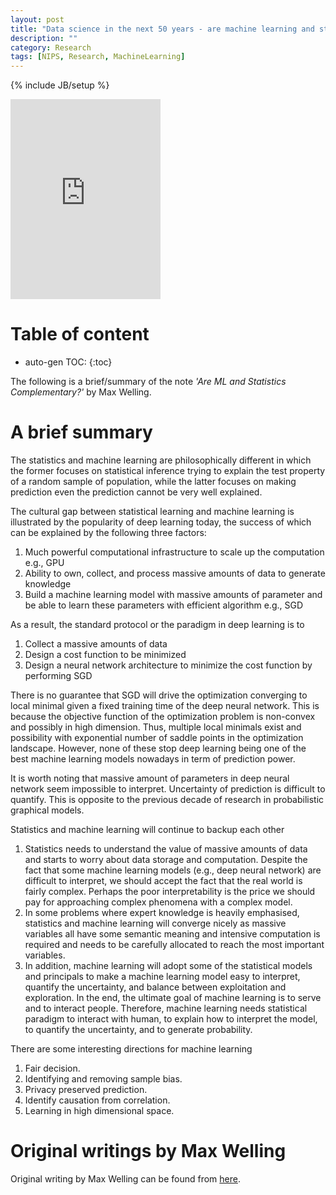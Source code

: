 ```yaml
---
layout: post
title: "Data science in the next 50 years - are machine learning and statistics complementary?"
description: ""
category: Research 
tags: [NIPS, Research, MachineLearning]
---
```

{% include JB/setup %}
<script type="text/javascript"
 src="http://cdn.mathjax.org/mathjax/latest/MathJax.js?config=TeX-AMS-MML_HTMLorMML">
</script>


<iframe src="https://onedrive.live.com/embed?cid=C8F22FB4EF2311AF&resid=C8F22FB4EF2311AF%2132210&authkey=AJDVDDc5-wB71d4" width="240" height="320" frameborder="0" scrolling="no"></iframe>


# Table of content
* auto-gen TOC:
{:toc}

The following is a brief/summary of the note _'Are ML and Statistics Complementary?'_ by Max Welling.

# A brief summary

The statistics and machine learning are philosophically different in which the former focuses on statistical inference trying to explain the test property of a random sample of population, while the latter focuses on making prediction even the prediction cannot be very well explained.

The cultural gap between statistical learning and machine learning is illustrated by the popularity of deep learning today, the success of which can be explained by the following three factors:

1. Much powerful computational infrastructure to scale up the computation e.g., GPU
1. Ability to own, collect, and process massive amounts of data to generate knowledge
1. Build a machine learning model with massive amounts of parameter and be able to learn these parameters with efficient algorithm e.g., SGD

As a result, the standard protocol or the paradigm in deep learning is to

1. Collect a massive amounts of data
1. Design a cost function to be minimized
1. Design a neural network architecture to minimize the cost function by performing SGD

There is no guarantee that SGD will drive the optimization converging to local minimal given a fixed training time of the deep neural network. This is because the objective function of the optimization problem is non-convex and possibly in high dimension. Thus, multiple local minimals exist and possibility with exponential number of saddle points in the optimization landscape. However, none of these stop deep learning being one of the best machine learning models nowadays in term of prediction power. 

It is worth noting that massive amount of parameters in deep neural network seem impossible to interpret. Uncertainty of prediction is difficult to quantify. This is opposite to the previous decade of research in probabilistic graphical models. 

Statistics and machine learning will continue to backup each other

1. Statistics needs to understand the value of massive amounts of data and starts to worry about data storage and computation. Despite the fact that some machine learning models (e.g., deep neural network) are difficult to interpret, we should accept the fact that the real world is fairly complex. Perhaps the poor interpretability is the price we should pay for approaching complex phenomena with a complex model. 
1. In some problems where expert knowledge is heavily emphasised, statistics and machine learning will converge nicely as massive variables all have some semantic meaning and intensive computation is required and needs to be carefully allocated to reach the most important variables. 
1. In addition, machine learning will adopt some of the statistical models and principals to make a machine learning model easy to interpret, quantify the uncertainty, and balance between exploitation and exploration. In the end, the ultimate goal of machine learning is to serve and to interact people. Therefore, machine learning needs statistical paradigm to interact with human, to explain how to interpret the model, to quantify the uncertainty, and to generate probability.

There are some interesting directions for machine learning

1. Fair decision.
1. Identifying and removing sample bias.
1. Privacy preserved prediction.
1. Identify causation from correlation.
1. Learning in high dimensional space.


# Original writings by Max Welling

Original writing by Max Welling can be found from [here](http://www.ics.uci.edu/~welling/publications/papers/WhyMLneedsStatistics.pdf).